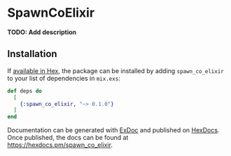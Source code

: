 # SpawnCoElixir

**TODO: Add description**

## Installation

If [available in Hex](https://hex.pm/docs/publish), the package can be installed
by adding `spawn_co_elixir` to your list of dependencies in `mix.exs`:

```elixir
def deps do
  [
    {:spawn_co_elixir, "~> 0.1.0"}
  ]
end
```

Documentation can be generated with [ExDoc](https://github.com/elixir-lang/ex_doc)
and published on [HexDocs](https://hexdocs.pm). Once published, the docs can
be found at <https://hexdocs.pm/spawn_co_elixir>.

